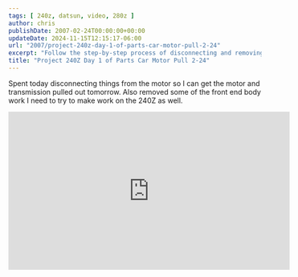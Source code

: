 ```yaml
---
tags: [ 240z, datsun, video, 280z ]
author: chris
publishDate: 2007-02-24T00:00:00+00:00
updateDate: 2024-11-15T12:15:17-06:00
url: "2007/project-240z-day-1-of-parts-car-motor-pull-2-24"
excerpt: "Follow the step-by-step process of disconnecting and removing a motor and transmission, with plans to refit onto a 240Z model."
title: "Project 240Z Day 1 of Parts Car Motor Pull 2-24"
---
```


Spent today disconnecting things from the motor so I can get the motor and transmission pulled out tomorrow. Also removed some of the front end body work I need to try to make work on the 240Z as well.

<iframe width="560" height="315" src="https://www.youtube.com/embed/wg3TtYe1TEg?si=0iGqi7thqIaetijb" title="YouTube video player" frameborder="0" allow="accelerometer; autoplay; clipboard-write; encrypted-media; gyroscope; picture-in-picture; web-share" referrerpolicy="strict-origin-when-cross-origin" allowfullscreen></iframe>
